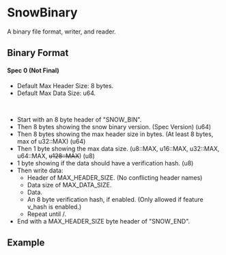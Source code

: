 # SnowBinary

A binary file format, writer, and reader.

## Binary Format

#### Spec 0 (Not Final)

- Default Max Header Size: 8 bytes.
- Default Max Data Size: u64.

<br>

- Start with an 8 byte header of "SNOW_BIN".
- Then 8 bytes showing the snow binary version. (Spec Version) (u64)
- Then 8 bytes showing the max header size in bytes. (At least 8 bytes, max of u32::MAX) (u64)
- Then 1 byte showing the max data size.  (u8::MAX, u16::MAX, u32::MAX, u64::MAX, ~~u128::MAX~~) (u8)
- 1 byte showing if the data should have a verification hash. (u8)
- Then write data:
  - Header of MAX_HEADER_SIZE. (No conflicting header names)
  - Data size of MAX_DATA_SIZE.
  - Data.
  - An 8 byte verification hash, if enabled. (Only allowed if feature v_hash is enabled.)
  - Repeat until \/.
- End with a MAX_HEADER_SIZE byte header of "SNOW_END".

## Example

```rust

```
